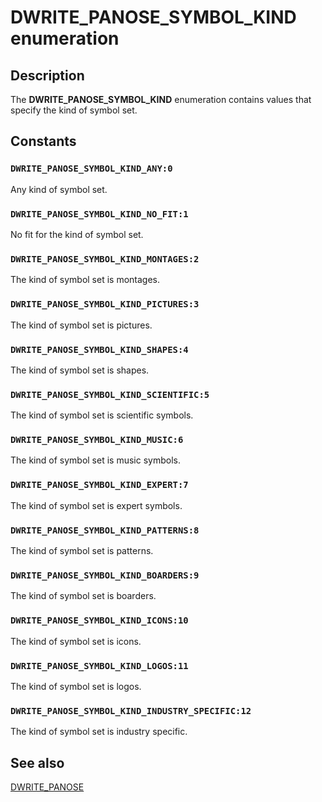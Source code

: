 # DWRITE_PANOSE_SYMBOL_KIND enumeration

## Description

The **DWRITE_PANOSE_SYMBOL_KIND** enumeration contains values that specify the kind of symbol set.

## Constants

### `DWRITE_PANOSE_SYMBOL_KIND_ANY:0`

Any kind of symbol set.

### `DWRITE_PANOSE_SYMBOL_KIND_NO_FIT:1`

No fit for the kind of symbol set.

### `DWRITE_PANOSE_SYMBOL_KIND_MONTAGES:2`

The kind of symbol set is montages.

### `DWRITE_PANOSE_SYMBOL_KIND_PICTURES:3`

The kind of symbol set is pictures.

### `DWRITE_PANOSE_SYMBOL_KIND_SHAPES:4`

The kind of symbol set is shapes.

### `DWRITE_PANOSE_SYMBOL_KIND_SCIENTIFIC:5`

The kind of symbol set is scientific symbols.

### `DWRITE_PANOSE_SYMBOL_KIND_MUSIC:6`

The kind of symbol set is music symbols.

### `DWRITE_PANOSE_SYMBOL_KIND_EXPERT:7`

The kind of symbol set is expert symbols.

### `DWRITE_PANOSE_SYMBOL_KIND_PATTERNS:8`

The kind of symbol set is patterns.

### `DWRITE_PANOSE_SYMBOL_KIND_BOARDERS:9`

The kind of symbol set is boarders.

### `DWRITE_PANOSE_SYMBOL_KIND_ICONS:10`

The kind of symbol set is icons.

### `DWRITE_PANOSE_SYMBOL_KIND_LOGOS:11`

The kind of symbol set is logos.

### `DWRITE_PANOSE_SYMBOL_KIND_INDUSTRY_SPECIFIC:12`

The kind of symbol set is industry specific.

## See also

[DWRITE_PANOSE](https://learn.microsoft.com/windows/win32/api/dwrite_1/ns-dwrite_1-dwrite_panose)